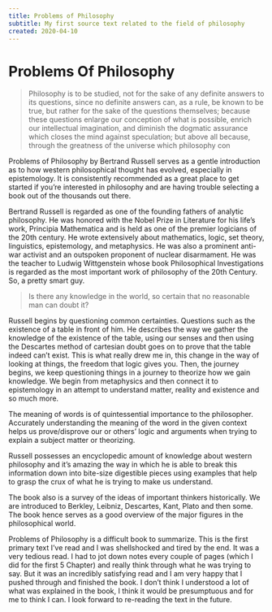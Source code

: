 ```yaml
---
title: Problems of Philosophy
subtitle: My first source text related to the field of philosophy
created: 2020-04-10
---
```

# Problems Of Philosophy

> Philosophy is to be studied, not for the sake of any definite answers to its
> questions, since no definite answers can, as a rule, be known to be true, but
> rather for the sake of the questions themselves; because these questions
> enlarge our conception of what is possible, enrich our intellectual
> imagination, and diminish the dogmatic assurance which closes the mind
> against speculation; but above all because, through the greatness of the
> universe which philosophy con

Problems of Philosophy by Bertrand Russell serves as a gentle introduction as
to how western philosophical thought has evolved, especially in epistemology.
It is consistently recommended as a great place to get started if you’re
interested in philosophy and are having trouble selecting a book out of the
thousands out there.

Bertrand Russell is regarded as one of the founding fathers of analytic
philosophy. He was honored with the Nobel Prize in Literature for his life’s
work, Principia Mathematica and is held as one of the premier logicians of the
20th century. He wrote extensively about mathematics, logic, set theory,
linguistics, epistemology, and metaphysics. He was also a prominent anti-war
activist and an outspoken proponent of nuclear disarmament. He was the teacher
to Ludwig Wittgenstein whose book Philosophical Investigations is regarded as
the most important work of philosophy of the 20th Century. So, a pretty smart
guy.

> Is there any knowledge in the world, so certain that no reasonable man can
> doubt it?

Russell begins by questioning common certainties. Questions such as the
existence of a table in front of him. He describes the way we gather the
knowledge of the existence of the table, using our senses and then using the
Descartes method of cartesian doubt goes on to prove that the table indeed
can’t exist. This is what really drew me in, this change in the way of looking
at things, the freedom that logic gives you. Then, the journey begins, we keep
questioning things in a journey to theorize how we gain knowledge. We begin
from metaphysics and then connect it to epistemology in an attempt to
understand matter, reality and existence and so much more.

The meaning of words is of quintessential importance to the philosopher.
Accurately understanding the meaning of the word in the given context helps us
prove/disprove our or others’ logic and arguments when trying to explain a
subject matter or theorizing.

Russell possesses an encyclopedic amount of knowledge about western philosophy
and it’s amazing the way in which he is able to break this information down
into bite-size digestible pieces using examples that help to grasp the crux of
what he is trying to make us understand.

The book also is a survey of the ideas of important thinkers historically. We
are introduced to Berkley, Leibniz, Descartes, Kant, Plato and then some. The
book hence serves as a good overview of the major figures in the philosophical
world.

Problems of Philosophy is a difficult book to summarize. This is the first
primary text I’ve read and I was shellshocked and tired by the end. It was a
very tedious read. I had to jot down notes every couple of pages (which I did
for the first 5 Chapter) and really think through what he was trying to say.
But it was an incredibly satisfying read and I am very happy that I pushed
through and finished the book. I don’t think I understood a lot of what was
explained in the book, I think it would be presumptuous and for me to think I
can. I look forward to re-reading the text in the future.
